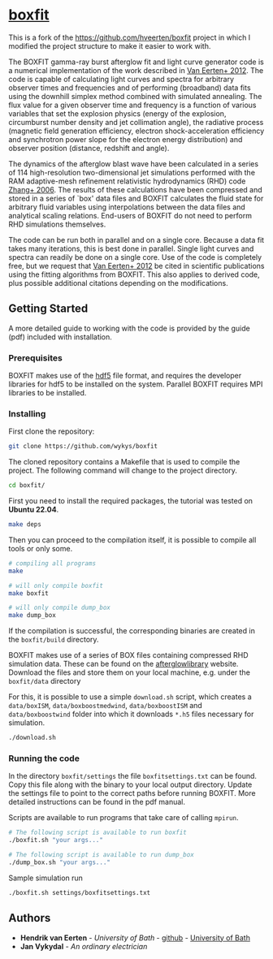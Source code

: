 # [boxfit](https://github.com/wykys/boxfit)

This is a fork of the https://github.com/hveerten/boxfit project in which I modified the project structure to make it easier to work with.

The BOXFIT gamma-ray burst afterglow fit and light curve generator code is a numerical implementation of the work described in [Van Eerten+ 2012](https://ui.adsabs.harvard.edu/abs/2012ApJ...749...44V/abstract). The code is capable of calculating light curves and spectra for arbitrary observer times and frequencies and of performing (broadband) data fits using the downhill simplex method combined with simulated annealing. The flux value for a given observer time and frequency is a function of various variables that set the explosion physics (energy of the explosion, circumburst number density and jet collimation angle), the radiative process (magnetic field generation efficiency, electron shock-acceleration efficiency and synchrotron power slope for the electron energy distribution) and observer position (distance, redshift and angle).

The dynamics of the afterglow blast wave have been calculated in a series of 114 high-resolution two-dimensional jet simulations performed with the RAM adaptive-mesh refinement relativistic hydrodynamics (RHD) code [Zhang+ 2006](https://ui.adsabs.harvard.edu/abs/2006ApJS..164..255Z/abstract). The results of these calculations have been compressed and stored in a series of `box' data files and BOXFIT calculates the fluid state for arbitrary fluid variables using interpolations between the data files and analytical scaling relations. End-users of BOXFIT do not need to perform RHD simulations themselves.

The code can be run both in parallel and on a single core. Because a data fit takes many iterations, this is best done in parallel. Single light curves and spectra can readily be done on a single core. Use of the code is completely free, but we request that [Van Eerten+ 2012](https://ui.adsabs.harvard.edu/abs/2012ApJ...749...44V/abstract) be cited in scientific publications using the fitting algorithms from BOXFIT. This also applies to derived code, plus possible additional citations depending on the modifications.

## Getting Started

A more detailed guide to working with the code is provided by the guide (pdf) included with installation.

### Prerequisites

BOXFIT makes use of the [hdf5](https://www.hdfgroup.org/solutions/hdf5/) file format, and requires the developer libraries for hdf5 to be installed on the system. Parallel BOXFIT requires MPI libraries to be installed.

### Installing

First clone the repository:

```bash
git clone https://github.com/wykys/boxfit
```

The cloned repository contains a Makefile that is used to compile the project. The following command will change to the project directory.

```bash
cd boxfit/
```

First you need to install the required packages, the tutorial was tested on __Ubuntu 22.04__.

```bash
make deps
```

Then you can proceed to the compilation itself, it is possible to compile all tools or only some.

```bash
# compiling all programs
make

# will only compile boxfit
make boxfit

# will only compile dump_box
make dump_box
```

If the compilation is successful, the corresponding binaries are created in the `boxfit/build` directory.

BOXFIT makes use of a series of BOX files containing compressed RHD simulation data. These can be found on the [afterglowlibrary](https://cosmo.nyu.edu/afterglowlibrary/boxfit2011.html) website. Download the files and store them on your local machine, e.g. under the `boxfit/data` directory

For this, it is possible to use a simple `download.sh` script, which creates a `data/boxISM`, `data/boxboostmedwind`, `data/boxboostISM` and `data/boxboostwind` folder into which it downloads `*.h5` files necessary for simulation.

```bash
./download.sh
```

### Running the code

In the directory `boxfit/settings` the file `boxfitsettings.txt` can be found. Copy this file along with the binary to your local output directory. Update the settings file to point to the correct paths before running BOXFIT. More detailed instructions can be found in the pdf manual.

Scripts are available to run programs that take care of calling `mpirun`.

```bash
# The following script is available to run boxfit
./boxfit.sh "your args..."

# The following script is available to run dump_box
./dump_box.sh "your args..."
```

Sample simulation run

```bash
./boxfit.sh settings/boxfitsettings.txt
```

## Authors

* __Hendrik van Eerten__ - _University of Bath_ - [github](https://github.com/hveerten) - [University of Bath](https://researchportal.bath.ac.uk/en/persons/hendrik-van-eerten)
* __Jan Vykydal__ - _An ordinary electrician_

